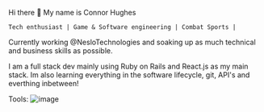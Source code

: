   Hi there 👋 My name is Connor Hughes
  
    Tech enthusiast | Game & Software engineering | Combat Sports |

Currently working @NesloTechnologies and soaking up as much technical and business skills as possible.


I am a full stack dev mainly using Ruby on Rails and React.js as my main stack. Im also learning everything in the software lifecycle, git, API's and everthing inbetween!


Tools:
![image](https://user-images.githubusercontent.com/98946076/223720500-1392e6db-0448-4002-b754-8451c26e4ae2.png)


